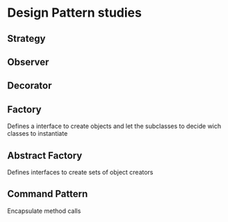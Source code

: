 
   <h1>Design Pattern studies</h1>
    <h2>Strategy</h2>
    <h2>Observer</h2>
    <h2>Decorator</h2>
    <h2>Factory</h2>
    <p>Defines a interface to create objects and let the subclasses to decide wich classes to instantiate</p>
    <h2>Abstract Factory</h2>
    <p>Defines interfaces to create sets of object creators</p>
    <h2>Command Pattern</h2>
    <p>Encapsulate method calls</p>

